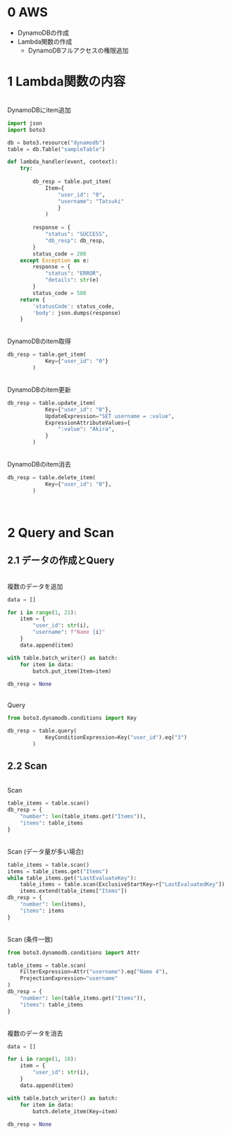 # 0 AWS

* DynamoDBの作成
* Lambda関数の作成
  * DynamoDBフルアクセスの権限追加

# 1 Lambda関数の内容

<br>
DynamoDBにitem追加

```python
import json
import boto3

db = boto3.resource("dynamodb")
table = db.Table("sampleTable")

def lambda_handler(event, context):
    try:
        
        db_resp = table.put_item(
            Item={
                "user_id": "0",
                "username": "Tatsuki"
                }
            )
            
        response = {
            "status": "SUCCESS",
            "db_resp": db_resp,
        }
        status_code = 200
    except Exception as e:
        response = {
            "status": "ERROR",
            "details": str(e)
        }
        status_code = 500
    return {
        'statusCode': status_code,
        'body': json.dumps(response)
    }
```

<br>
DynamoDBのitem取得

```python
db_resp = table.get_item(
            Key={"user_id": "0"}
        )
```

<br>
DynamoDBのitem更新

```python
db_resp = table.update_item(
            Key={"user_id": "0"},
            UpdateExpression="SET username = :value",
            ExpressionAttributeValues={
                ":value": "Akira",
            }
        )
```

<br>
DynamoDBのitem消去

```python
db_resp = table.delete_item(
            Key={"user_id": "0"},
        )
```

<br>

# 2 Query and Scan

## 2.1 データの作成とQuery

<br>
複数のデータを追加

```python
data = []

for i in range(1, 21):
    item = {
        "user_id": str(i),
        "username": f"Name {i}"
    }
    data.append(item)

with table.batch_writer() as batch:
    for item in data:
        batch.put_item(Item=item)
    
db_resp = None
```

<br>
Query

```python
from boto3.dynamodb.conditions import Key

db_resp = table.query(
            KeyConditionExpression=Key("user_id").eq("3")
        )
```

## 2.2 Scan

<br>
Scan

```python
table_items = table.scan()
db_resp = {
    "number": len(table_items.get("Items")),
    "items": table_items
}
```

<br>
Scan (データ量が多い場合)

```python
table_items = table.scan()
items = table_items.get("Items")
while table_items.get("LastEvaluateKey"):
    table_items = table.scan(ExclusiveStartKey=r["LastEvaluatedKey"])
    items.extend(table_items["Items"])
db_resp = {
    "number": len(items),
    "items": items
}
```

<br>
Scan (条件一致)

```python
from boto3.dynamodb.conditions import Attr

table_items = table.scan(
    FilterExpression=Attr("username").eq("Name 4"),
    ProjectionExpression="username"
)
db_resp = {
    "number": len(table_items.get("Items")),
    "items": table_items
}
```

<br>
複数のデータを消去

```python
data = []

for i in range(1, 10):
    item = {
        "user_id": str(i),
    }
    data.append(item)

with table.batch_writer() as batch:
    for item in data:
        batch.delete_item(Key=item)
        
db_resp = None
```